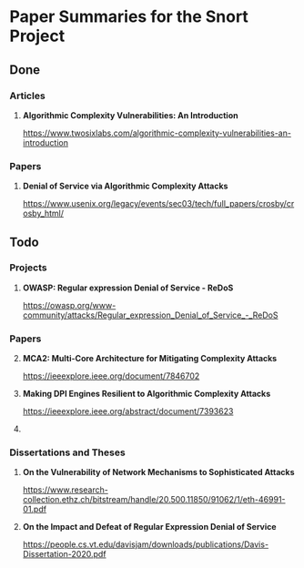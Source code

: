 # Paper Summaries for the Snort Project

## Done 

### Articles

1. **Algorithmic Complexity Vulnerabilities: An Introduction**

    https://www.twosixlabs.com/algorithmic-complexity-vulnerabilities-an-introduction

### Papers

1. **Denial of Service via Algorithmic Complexity Attacks**

    https://www.usenix.org/legacy/events/sec03/tech/full_papers/crosby/crosby_html/

## Todo

### Projects

1. **OWASP: Regular expression Denial of Service - ReDoS**

    https://owasp.org/www-community/attacks/Regular_expression_Denial_of_Service_-_ReDoS


### Papers


2. **MCA2: Multi-Core Architecture for Mitigating Complexity Attacks**

    https://ieeexplore.ieee.org/document/7846702

3. **Making DPI Engines Resilient to Algorithmic Complexity Attacks**

    https://ieeexplore.ieee.org/abstract/document/7393623

4. 

### Dissertations and Theses

1. **On the Vulnerability of Network Mechanisms to Sophisticated
Attacks**

    https://www.research-collection.ethz.ch/bitstream/handle/20.500.11850/91062/1/eth-46991-01.pdf

2. **On the Impact and Defeat of Regular Expression Denial of Service**

    https://people.cs.vt.edu/davisjam/downloads/publications/Davis-Dissertation-2020.pdf